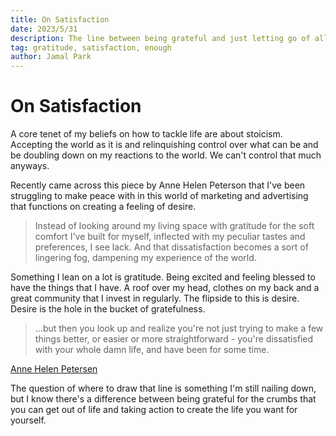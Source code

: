 ```yaml
---
title: On Satisfaction
date: 2023/5/31
description: The line between being grateful and just letting go of all expectations
tag: gratitude, satisfaction, enough
author: Jamal Park
---
```

# On Satisfaction 

A core tenet of my beliefs on how to tackle life are about stoicism. Accepting the world as it is and relinquishing control over what can be and be doubling down on my reactions to the world. We can't control that much anyways.

Recently came across this piece by Anne Helen Peterson that I've been struggling to make peace with in this world of marketing and advertising that functions on creating a feeling of desire.

>Instead of looking around my living space with gratitude for the soft comfort I've built for myself, inflected with my  peculiar tastes and preferences, I see lack. And that dissatisfaction becomes a sort of lingering fog, dampening my experience of the world.

Something I lean on a lot is gratitude. Being excited and feeling blessed to have the things that I have. A roof over my head, clothes on my back and a great community that I invest in regularly. The flipside to this is desire. Desire is the hole in the bucket of gratefulness.

>...but then you look up and realize you're not just trying to make a few things better, or easier or more straightforward - you're dissatisfied with your whole damn life, and have been for some time.

 [Anne Helen Petersen](https://www.instagram.com/annehelenpetersen/)

The question of where to draw that line is something I'm still nailing down, but I know there's a difference between being grateful for the crumbs that you can get out of life and taking action to create the life you want for yourself. 
